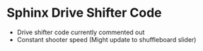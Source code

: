 # Sphinx Drive Shifter Code
- Drive shifter code currently commented out
- Constant shooter speed  (Might update to shuffleboard slider)

